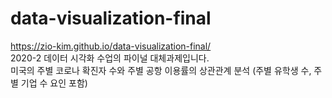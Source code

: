 # data-visualization-final  
 https://zio-kim.github.io/data-visualization-final/  
2020-2 데이터 시각화 수업의 파이널 대체과제입니다.   
미국의 주별 코로나 확진자 수와 주별 공항 이용률의 상관관계 분석 (주별 유학생 수, 주별 기업 수 요인 포함)
